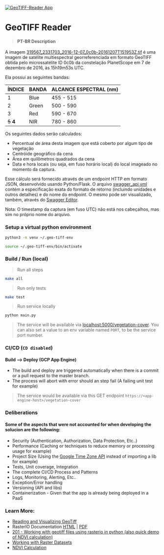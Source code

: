 [![GeoTIFF-Reader App](https://github.com/JARADES-M/GeoTIFF-Reader/actions/workflows/python-app.yml/badge.svg)](https://github.com/JARADES-M/GeoTIFF-Reader/actions/workflows/python-app.yml)
# GeoTIFF Reader

> #### PT-BR Description
A imagem [319567_2331703_2016-12-07_0c0b-20161207T151953Z.tif](images/319567_2331703_2016-12-07_0c0b-20161207T151953Z.tif) é uma imagem de 
satélite multiespectral georreferenciada em formato GeoTIFF obtida pelo 
microssatélite ID 0c0b da constelação PlanetScope em 7 de dezembro de 2016, às 15h19m53s UTC.

Ela possui as seguintes bandas:

ÍNDICE | BANDA | ALCANCE ESPECTRAL (nm)
------ | ----- | -----------------------
1 | Blue | 455 - 515
2 | Green | 500 - 590
3 | Red | 590 - 670
~~5~~ **4** | NIR | 780 - 860

Os seguintes dados serão calculados: 

- Percentual de área desta imagem que está coberto por algum tipo de vegetação
- Centróide geográfico da cena
- Área em quilômetros quadrados da cena
- Data e hora locais (ou seja, em fuso horário local) do local imageado 
  no momento da captura.

Esse cálculo será fornecido através de um endpoint HTTP em formato JSON, desenvolvido usando Python/Flask.
O arquivo [swagger_api.yml](swagger_api.yml) contém a especificação exata do formato de retorno
(incluindo unidades e outros detalhes) e do nome do endpoint. O mesmo pode ser visualizado, também, através do [Swagger Editor](https://editor.swagger.io/).

Nota: O timestamp da captura (em fuso UTC) não está nos cabeçalhos, mas sim no 
próprio nome do arquivo.

### Setup a virtual python environment
```bash
python3 -m venv ~/.geo-tiff-env
```
```bash
source ~/.geo-tiff-env/bin/activate
```

### Build / Run (local)
> Run all steps
```bash
make all
```
> Run only tests
```bash
make test
```
> Run service locally
```bash
python main.py
```
> The service will be available via [localhost:5000/vegetation-cover](http://localhost:5000/vegetation-cover).
> You can also set a value to an env variable named `PORT`, to be the service port number.

### CI/CD (`CD disabled`)

#### **Build** --> **Deploy** (GCP App Engine)

- The build and deploy are triggered automatically when there is a commit or a pull request to the master branch.
- The process will abort with error should an step fail (A failing unit test for example)

> The service would be available via this GET endpoint `https://<app-engine-host>/vegetation-cover`

### Deliberations
#### Some of the aspects that were not accounted for when developing the solucion are the following:
* Security (Authentication, Authorization, Data Protection, Etc..)
* Performance (Caching or techniques to reduce memory or processing usage for example)
* Project Size (Using the [Google Time Zone API](https://developers.google.com/maps/documentation/timezone/overview#maps_http_timezone_dstoffset-py) instead of importing a lib for example)
* Tests, Unit coverage, Integration
* The complete CI/CD Process and Patterns
* Logs, Monitoring, Alerting, Etc..
* Exception/Error handling
* Versioning (API and libs)
* Containerization - Given that the app is already being deployed in a PaaS

### Learn More:
- [Reading and Visualizing GeoTiff](https://towardsdatascience.com/reading-and-visualizing-geotiff-images-with-python-8dcca7a74510)
- RasterIO Documentation [HTML](https://rasterio.readthedocs.io/en/latest/index.html) | [PDF](https://rasterio.readthedocs.io/_/downloads/en/stable/pdf/)
- [201 - Working with geotiff files using rasterio in python (also quick demo of NDVI calculation)](https://www.youtube.com/watch?v=ieyODuIjXp4)
- [Working with Raster Datasets](https://geohackweek.github.io/raster/04-workingwithrasters/)
- [NDVI Calculation](https://developers.planet.com/tutorials/calculate-ndvi/)
